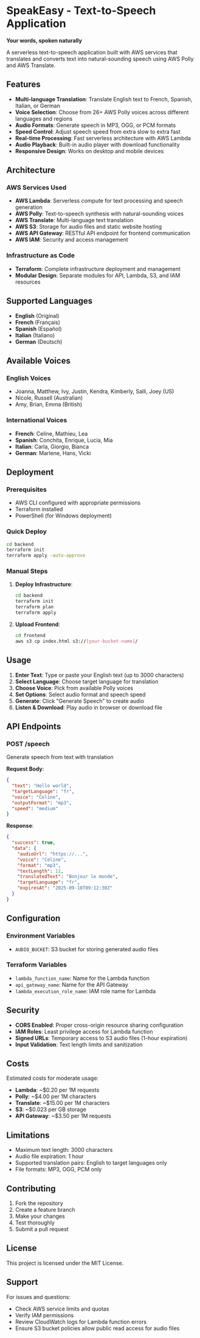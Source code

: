 # SpeakEasy - Text-to-Speech Application

**Your words, spoken naturally**

A serverless text-to-speech application built with AWS services that translates and converts text into natural-sounding speech using AWS Polly and AWS Translate.

## Features

- **Multi-language Translation**: Translate English text to French, Spanish, Italian, or German
- **Voice Selection**: Choose from 26+ AWS Polly voices across different languages and regions
- **Audio Formats**: Generate speech in MP3, OGG, or PCM formats
- **Speed Control**: Adjust speech speed from extra slow to extra fast
- **Real-time Processing**: Fast serverless architecture with AWS Lambda
- **Audio Playback**: Built-in audio player with download functionality
- **Responsive Design**: Works on desktop and mobile devices

## Architecture

### AWS Services Used
- **AWS Lambda**: Serverless compute for text processing and speech generation
- **AWS Polly**: Text-to-speech synthesis with natural-sounding voices
- **AWS Translate**: Multi-language text translation
- **AWS S3**: Storage for audio files and static website hosting
- **AWS API Gateway**: RESTful API endpoint for frontend communication
- **AWS IAM**: Security and access management

### Infrastructure as Code
- **Terraform**: Complete infrastructure deployment and management
- **Modular Design**: Separate modules for API, Lambda, S3, and IAM resources

## Supported Languages

- **English** (Original)
- **French** (Français)
- **Spanish** (Español)
- **Italian** (Italiano)
- **German** (Deutsch)

## Available Voices

### English Voices
- Joanna, Matthew, Ivy, Justin, Kendra, Kimberly, Salli, Joey (US)
- Nicole, Russell (Australian)
- Amy, Brian, Emma (British)

### International Voices
- **French**: Celine, Mathieu, Lea
- **Spanish**: Conchita, Enrique, Lucia, Mia
- **Italian**: Carla, Giorgio, Bianca
- **German**: Marlene, Hans, Vicki

## Deployment

### Prerequisites
- AWS CLI configured with appropriate permissions
- Terraform installed
- PowerShell (for Windows deployment)

### Quick Deploy
```bash
cd backend
terraform init
terraform apply -auto-approve
```

### Manual Steps
1. **Deploy Infrastructure**:
   ```bash
   cd backend
   terraform init
   terraform plan
   terraform apply
   ```

2. **Upload Frontend**:
   ```bash
   cd frontend
   aws s3 cp index.html s3://[your-bucket-name]/
   ```

## Usage

1. **Enter Text**: Type or paste your English text (up to 3000 characters)
2. **Select Language**: Choose target language for translation
3. **Choose Voice**: Pick from available Polly voices
4. **Set Options**: Select audio format and speech speed
5. **Generate**: Click "Generate Speech" to create audio
6. **Listen & Download**: Play audio in browser or download file

## API Endpoints

### POST /speech
Generate speech from text with translation

**Request Body**:
```json
{
  "text": "Hello world",
  "targetLanguage": "fr",
  "voice": "Celine",
  "outputFormat": "mp3",
  "speed": "medium"
}
```

**Response**:
```json
{
  "success": true,
  "data": {
    "audioUrl": "https://...",
    "voice": "Celine",
    "format": "mp3",
    "textLength": 11,
    "translatedText": "Bonjour le monde",
    "targetLanguage": "fr",
    "expiresAt": "2025-09-18T09:12:30Z"
  }
}
```

## Configuration

### Environment Variables
- `AUDIO_BUCKET`: S3 bucket for storing generated audio files

### Terraform Variables
- `lambda_function_name`: Name for the Lambda function
- `api_gateway_name`: Name for the API Gateway
- `lambda_execution_role_name`: IAM role name for Lambda

## Security

- **CORS Enabled**: Proper cross-origin resource sharing configuration
- **IAM Roles**: Least privilege access for Lambda function
- **Signed URLs**: Temporary access to S3 audio files (1-hour expiration)
- **Input Validation**: Text length limits and sanitization

## Costs

Estimated costs for moderate usage:
- **Lambda**: ~$0.20 per 1M requests
- **Polly**: ~$4.00 per 1M characters
- **Translate**: ~$15.00 per 1M characters
- **S3**: ~$0.023 per GB storage
- **API Gateway**: ~$3.50 per 1M requests

## Limitations

- Maximum text length: 3000 characters
- Audio file expiration: 1 hour
- Supported translation pairs: English to target languages only
- File formats: MP3, OGG, PCM only

## Contributing

1. Fork the repository
2. Create a feature branch
3. Make your changes
4. Test thoroughly
5. Submit a pull request

## License

This project is licensed under the MIT License.

## Support

For issues and questions:
- Check AWS service limits and quotas
- Verify IAM permissions
- Review CloudWatch logs for Lambda function errors
- Ensure S3 bucket policies allow public read access for audio files